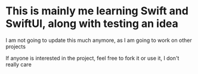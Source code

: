 # This is mainly me learning Swift and SwiftUI, along with testing an idea

I am not going to update this much anymore, as I am going to work on other projects

If anyone is interested in the project, feel free to fork it or use it, I don't really care
